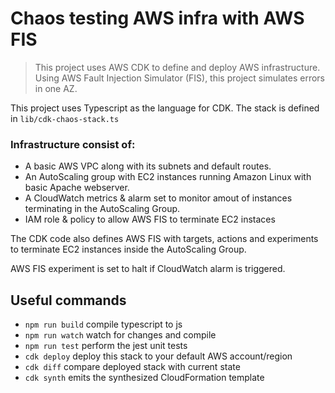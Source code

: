 # Chaos testing AWS infra with AWS FIS

> This project uses AWS CDK to define and deploy AWS infrastructure. Using AWS Fault Injection Simulator (FIS), this project simulates errors in one AZ.

This project uses Typescript as the language for CDK. The stack is defined in ``lib/cdk-chaos-stack.ts``

### Infrastructure consist of: 

- A basic AWS VPC along with its subnets and default routes.
- An AutoScaling group with EC2 instances running Amazon Linux with basic Apache webserver.
- A CloudWatch metrics & alarm set to monitor amout of instances terminating in the AutoScaling Group.
- IAM role & policy to allow AWS FIS to terminate EC2 instaces

The CDK code also defines AWS FIS with targets, actions and experiments to terminate EC2 instances inside the AutoScaling Group.

AWS FIS experiment is set to halt if CloudWatch alarm is triggered.

## Useful commands

* `npm run build`   compile typescript to js
* `npm run watch`   watch for changes and compile
* `npm run test`    perform the jest unit tests
* `cdk deploy`      deploy this stack to your default AWS account/region
* `cdk diff`        compare deployed stack with current state
* `cdk synth`       emits the synthesized CloudFormation template
